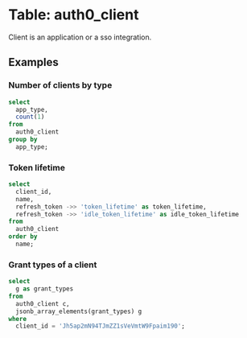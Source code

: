 # Table: auth0_client

Client is an application or a sso integration.

## Examples

### Number of clients by type

```sql
select
  app_type,
  count(1)
from
  auth0_client
group by
  app_type;
```

### Token lifetime

```sql
select
  client_id,
  name,
  refresh_token ->> 'token_lifetime' as token_lifetime,
  refresh_token ->> 'idle_token_lifetime' as idle_token_lifetime
from
  auth0_client
order by
  name;
```

### Grant types of a client

```sql
select
  g as grant_types
from
  auth0_client c,
  jsonb_array_elements(grant_types) g
where
  client_id = 'Jh5ap2mN94TJmZZ1sVeVmtW9Fpaim190';
```
